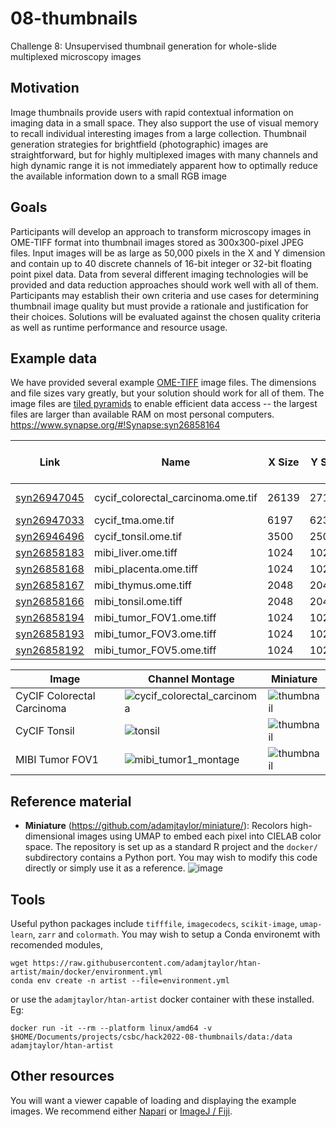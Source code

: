 # 08-thumbnails
Challenge 8: Unsupervised thumbnail generation for whole-slide multiplexed microscopy images

## Motivation
Image thumbnails provide users with rapid contextual information on imaging data in a small space. They also support the use of visual memory to recall individual interesting images from a large collection. Thumbnail generation strategies for brightfield (photographic) images are straightforward, but for highly multiplexed images with many channels and high dynamic range it is not immediately apparent how to optimally reduce the available information down to a small RGB image

## Goals
Participants will develop an approach to transform microscopy images in OME-TIFF format into thumbnail images stored as 300x300-pixel JPEG files. Input images will be as large as 50,000 pixels in the X and Y dimension and contain up to 40 discrete channels of 16-bit integer or 32-bit floating point pixel data. Data from several different imaging technologies will be provided and data reduction approaches should work well with all of them. Participants may establish their own criteria and use cases for determining thumbnail image quality but must provide a rationale and justification for their choices. Solutions will be evaluated against the chosen quality criteria as well as runtime performance and resource usage.

## Example data
We have provided several example [OME-TIFF](https://docs.openmicroscopy.org/ome-model/6.2.0/ome-tiff/index.html) image files. The dimensions and file sizes vary greatly, but your solution should work for all of them. The image files are [tiled pyramids](https://docs.openmicroscopy.org/ome-model/6.2.2/ome-tiff/specification.html#sub-resolutions) to enable efficient data access -- the largest files are larger than available RAM on most personal computers.
https://www.synapse.org/#!Synapse:syn26858164

|Link|Name|X Size|Y Size|Channel Count|Pixel Data Type|Pixel Size (microns)|Channel Names|
|----|----|-|-|-|-|-|-|
|[syn26947045](https://www.synapse.org/#!Synapse:syn26947045)|cycif_colorectal_carcinoma.ome.tif|26139|27120|40|uint16|0.65|DNA,Autofluorescence-488nm,Autofluorescence-555nm,Autofluorescence-647nm,DNA (2),Control-488nm,Control-555nm,Control-647nm,DNA (3),CD3,Na/K ATPase,CD45RO,DNA (4),Antigen Ki67,Pan-cytokeratin,Aortic smooth muscle actin,DNA (5),CD4,CD45,PD-1,DNA (6),CD20,CD68,CD8a,DNA (7),CD163,FOXP3,PD-L1,DNA (8),E-cadherin,Vimentin,CDX-2,DNA (9),Lamin-A/B/C,Desmin,CD31,DNA (10),PCNA,Antigen Ki67 (2),Collagen|
|[syn26947033](https://www.synapse.org/#!Synapse:syn26947033)|cycif_tma.ome.tif|6197|6231|40|uint16|0.65|DNA_1,AF488,AF555,AF647,DNA_2,A488_background,A555_background,A647_background,DNA_3,FDX1,CD357,CD1D,DNA_4,CD163,CD3D,CD31,DNA_5,LDH,CD66B,VDAC1,DNA_6,ELANE,CD57,CD45,DNA_7,CD11B,SMA,CD16,DNA_8,ECAD,FOXP3,NCAM,DNA_9,CD4,KERATIN,CD14,DNA_10,IBA1,CD1B,CD8A|
|[syn26946496](https://www.synapse.org/#!Synapse:syn26946496)|cycif_tonsil.ome.tif|3500|2500|9|uint16|0.325|DNA,Ki-67,Keratin,CD3D,CD4,CD45,CD8A,α-SMA,CD20|
|[syn26858183](https://www.synapse.org/#!Synapse:syn26858183)|mibi_liver.ome.tiff|1024|1024|27|float32||beta-tubulin, CD11b, CD11c, CD163, CD20, CD3, CD31, CD4, CD45, CD45RO, CD56, CD68, CD8, DC-SIGN, dsDNA, FOXP3, Granzyme_B, HLA_class_1_A_B_and_C_Na-K-ATPase_alpha1, HLA_DR, IDO-1, Keratin, Ki-67, LAG3, PD-1, PD-L1, Podoplanin, Vimentin|
|[syn26858168](https://www.synapse.org/#!Synapse:syn26858168)|mibi_placenta.ome.tiff|1024|1024|27|float32||beta-tubulin, CD11b, CD11c, CD163, CD20, CD3, CD31, CD4, CD45, CD45RO, CD56, CD68, CD8, DC-SIGN, dsDNA, FOXP3, Granzyme_B, HLA_class_1_A_B_and_C_Na-K-ATPase_alpha1, HLA_DR, IDO-1, Keratin, Ki-67, LAG3, PD-1, PD-L1, Podoplanin, Vimentin|
|[syn26858167](https://www.synapse.org/#!Synapse:syn26858167)|mibi_thymus.ome.tiff|2048|2048|27|float32||beta-tubulin, CD11b, CD11c, CD163, CD20, CD3, CD31, CD4, CD45, CD45RO, CD56, CD68, CD8, DC-SIGN, dsDNA, FOXP3, Granzyme_B, HLA_class_1_A_B_and_C_Na-K-ATPase_alpha1, HLA_DR, IDO-1, Keratin, Ki-67, LAG3, PD-1, PD-L1, Podoplanin, Vimentin|
|[syn26858166](https://www.synapse.org/#!Synapse:syn26858166)|mibi_tonsil.ome.tiff|2048|2048|27|float32|1.25|beta-tubulin, CD11b, CD11c, CD163, CD20, CD3, CD31, CD4, CD45, CD45RO, CD56, CD68, CD8, DC-SIGN, dsDNA, FOXP3, Granzyme_B, HLA_class_1_A_B_and_C_Na-K-ATPase_alpha1, HLA_DR, IDO-1, Keratin, Ki-67, LAG3, PD-1, PD-L1, Podoplanin, Vimentin|
|[syn26858194](https://www.synapse.org/#!Synapse:syn26858194)|mibi_tumor_FOV1.ome.tiff|1024|1024|24|float32||beta-tubulin, CD11b, CD11c, CD163, CD20, CD3, CD31, CD4, CD45, CD56, CD68, CD8, dsDNA, FOXP3, HLA_class_1_A_B_and_C_Na-K-ATPase_alpha1, HLA_DR, IDO-1, Keratin, Ki-67, LAG3, PD-1, PD-L1, Podoplanin, Vimentin|
|[syn26858193](https://www.synapse.org/#!Synapse:syn26858193)|mibi_tumor_FOV3.ome.tiff|1024|1024|24|float32||beta-tubulin, CD11b, CD11c, CD163, CD20, CD3, CD31, CD4, CD45, CD56, CD68, CD8, dsDNA, FOXP3, HLA_class_1_A_B_and_C_Na-K-ATPase_alpha1, HLA_DR, IDO-1, Keratin, Ki-67, LAG3, PD-1, PD-L1, Podoplanin, Vimentin|
|[syn26858192](https://www.synapse.org/#!Synapse:syn26858192)|mibi_tumor_FOV5.ome.tiff|1024|1024|24|float32||beta-tubulin, CD11b, CD11c, CD163, CD20, CD3, CD31, CD4, CD45, CD56, CD68, CD8, dsDNA, FOXP3, HLA_class_1_A_B_and_C_Na-K-ATPase_alpha1, HLA_DR, IDO-1, Keratin, Ki-67, LAG3, PD-1, PD-L1, Podoplanin, Vimentin|

|Image|Channel Montage|Miniature|
|---|---|---|
|CyCIF Colorectal Carcinoma|![cycif_colorectal_carcinoma](https://user-images.githubusercontent.com/14945787/153918768-a7aec271-eaa5-4414-959a-194aab049c1e.png)|![thumbnail](https://user-images.githubusercontent.com/14945787/153918819-45d48f00-f0d8-477c-a759-e78ef0abcecb.png)|
|CyCIF Tonsil| ![tonsil](https://user-images.githubusercontent.com/14945787/153916476-eba282b3-3f34-4277-8467-50349c764840.png) |![thumbnail](https://user-images.githubusercontent.com/14945787/153916549-f910ffe5-9ef4-464d-8106-e7713286cfca.png)|
|MIBI Tumor FOV1|![mibi_tumor1_montage](https://user-images.githubusercontent.com/14945787/153917922-80f07ca2-390e-4919-b762-3d47a86f4392.png)|![thumbnail](https://user-images.githubusercontent.com/14945787/153918240-296918b3-371f-4b9a-97cf-719c36196329.png)|




## Reference material

* **Miniature** (https://github.com/adamjtaylor/miniature/): Recolors high-dimensional images using UMAP to embed each pixel into CIELAB color space. The repository is set up as a standard R project and the `docker/` subdirectory contains a Python port. You may wish to modify this code directly or simply use it as a reference. ![image](https://user-images.githubusercontent.com/14945787/127400268-b6345cf4-a90c-4d77-9f83-6889de6763a5.png)

## Tools

Useful python packages include `tifffile`, `imagecodecs`, `scikit-image`, `umap-learn`, `zarr` and `colormath`. You may wish to setup a Conda environemt with recomended modules,

```
wget https://raw.githubusercontent.com/adamjtaylor/htan-artist/main/docker/environment.yml
conda env create -n artist --file=environment.yml
```

or use the `adamjtaylor/htan-artist` docker container with these installed. Eg:
```
docker run -it --rm --platform linux/amd64 -v $HOME/Documents/projects/csbc/hack2022-08-thumbnails/data:/data adamjtaylor/htan-artist
```

## Other resources

You will want a viewer capable of loading and displaying the example images. We recommend either [Napari](https://napari.org/) or [ImageJ / Fiji](https://fiji.sc/).
